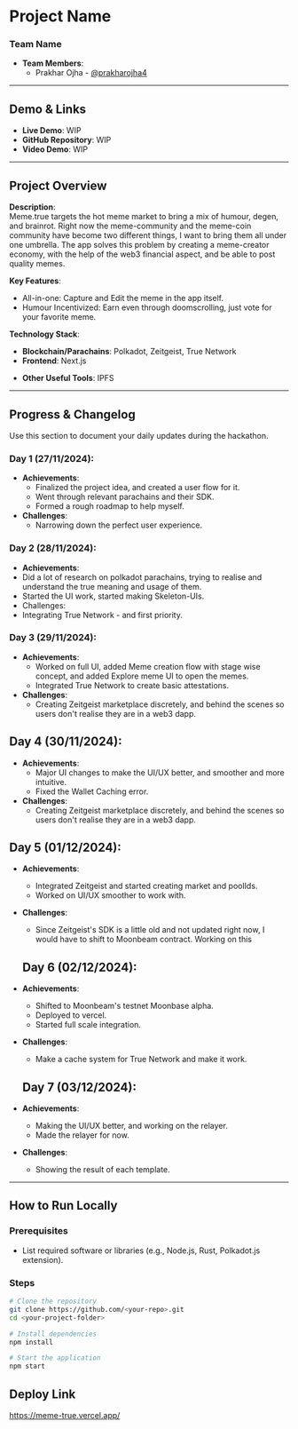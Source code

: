 
# Project Name

### Team Name
- **Team Members**:  
  - Prakhar Ojha - [@prakharojha4](https://x.com/prakharOjha4/)


---

## Demo & Links

- **Live Demo**: WIP  
- **GitHub Repository**: WIP  
- **Video Demo**: WIP 

---

## Project Overview

**Description**:  
Meme.true targets the hot meme market to bring a mix of humour, degen, and brainrot. 
Right now the meme-community and the meme-coin community have become two different things, I want to bring them all under one umbrella. The app solves this problem by creating a meme-creator economy, with the help of the web3 financial aspect, and be able to post quality memes.

**Key Features**:  
- All-in-one: Capture and Edit the meme in the app itself. 
- Humour Incentivized: Earn even through doomscrolling, just vote for your favorite meme.

**Technology Stack**:  
- **Blockchain/Parachains**: Polkadot, Zeitgeist, True Network 
- **Frontend**: Next.js
<!-- - **Centralised Component (if any)**: (e.g., Node.js, Rust, etc.)   -->
- **Other Useful Tools**: IPFS  

---

## Progress & Changelog

Use this section to document your daily updates during the hackathon.  

### Day 1 (27/11/2024):
- **Achievements**:
  - Finalized the project idea, and created a user flow for it.
  - Went through relevant parachains and their SDK.
  - Formed a rough roadmap to help myself.
- **Challenges**:  
  - Narrowing down the perfect user experience.

### Day 2 (28/11/2024):
- **Achievements**:
 - Did a lot of research on polkadot parachains, trying to realise and understand the true meaning and usage of them.
 - Started the UI work, started making Skeleton-UIs.  
- Challenges:  
 - Integrating True Network - and first priority.

### Day 3 (29/11/2024):
- **Achievements**:  
  - Worked on full UI, added Meme creation flow with stage wise concept, and added Explore meme UI to open the memes.
  - Integrated True Network to create basic attestations.  
- **Challenges**:  
  - Creating Zeitgeist marketplace discretely, and behind the scenes so users don't realise they are in a web3 dapp.

## Day 4 (30/11/2024):
- **Achievements**:  
   - Major UI changes to make the UI/UX better, and smoother and more intuitive.
   - Fixed the Wallet Caching error.
- **Challenges**:  
  - Creating Zeitgeist marketplace discretely, and behind the scenes so users don't realise they are in a web3 dapp.

## Day 5 (01/12/2024):
- **Achievements**:  
  - Integrated Zeitgeist and started creating market and poolIds.
  - Worked on UI/UX smoother to work with. 
- **Challenges**:  
  - Since Zeitgeist's SDK is a little old and not updated right now, I would have to shift to Moonbeam contract. 
  Working on this

  ## Day 6 (02/12/2024):
- **Achievements**:  
  - Shifted to Moonbeam's testnet Moonbase alpha.
  - Deployed to vercel.
  - Started full scale integration.
- **Challenges**:  
  - Make a cache system for True Network and make it work.

  ## Day 7 (03/12/2024):
- **Achievements**:  
  - Making the UI/UX better, and working on the relayer.
  - Made the relayer for now. 
- **Challenges**:  
  - Showing the result of each template.

---

## How to Run Locally

### Prerequisites
- List required software or libraries (e.g., Node.js, Rust, Polkadot.js extension).

### Steps
```bash
# Clone the repository
git clone https://github.com/<your-repo>.git
cd <your-project-folder>

# Install dependencies
npm install

# Start the application
npm start
```

## Deploy Link

https://meme-true.vercel.app/